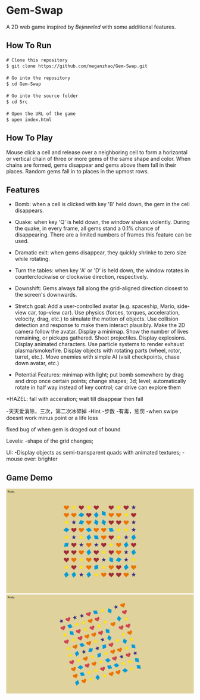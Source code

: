 # Gem-Swap
A 2D web game inspired by *Bejeweled* with some additional features.

## How To Run
```
# Clone this repository
$ git clone https://github.com/meganzhao/Gem-Swap.git

# Go into the repository
$ cd Gem-Swap

# Go into the source folder
$ cd Src

# Open the URL of the game
$ open index.html
```

## How To Play
Mouse click a cell and release over a neighboring cell to form a horizontal or vertical chain of three or more gems of the same shape and color.
When chains are formed, gems disappear and gems above them fall in their places. Random gems fall in to places in the upmost rows.

## Features
* Bomb: when a cell is clicked with key 'B' held down, the gem in the cell disappears.
* Quake: when key 'Q' is held down, the window shakes violently. During the quake, in every frame, all gems stand a 0.1% chance of disappearing. There are a limited numbers of frames this feature can be used.
* Dramatic exit: when gems disappear, they quickly shrinke to zero size while rotating.
* Turn the tables: when key 'A' or 'D' is held down, the window rotates in counterclockwise or clockwise direction, respectively.
* Downshift: Gems always fall along the grid-aligned direction closest to the screen's downwards.


* Stretch goal: Add a user-controlled avatar (e.g. spaceship, Mario, side-view car, top-view car).  Use physics (forces, torques, acceleration, velocity, drag, etc.) to simulate the motion of objects. Use collision detection and response to make them interact plausibly. Make the 2D camera follow the avatar. Display a minimap. Show the number of lives remaining, or pickups gathered. Shoot projectiles. Display explosions. Display animated characters. Use particle systems to render exhaust plasma/smoke/fire. Display objects with rotating parts (wheel, rotor, turret, etc.). Move enemies with simple AI (visit checkpoints, chase down avatar, etc.)

* Potential Features: 
minimap with light;
put bomb somewhere by drag and drop once certain points; change shapes; 3d; level; automatically rotate in half way instead of key control;
car drive can explore them

*HAZEL: fall with acceration; wait till disappear then fall 


-天天爱消除，三次，第二次冰碎掉
-Hint 
-步数
-有毒，惩罚
-when swipe doesnt work minus point or  a life loss




fixed bug of when gem is draged out of bound

Levels:
-shape of the grid changes;

UI:
-Display objects as semi-transparent quads with animated textures;
-mouse over: brighter


## Game Demo

![Alt text](img-demo/img1.png?raw=true "Title")
![Alt text](img-demo/img2.png?raw=true "Title")

